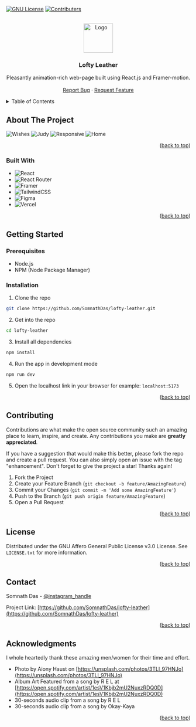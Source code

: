 <a name="readme-top"></a>
  
[![GNU License](https://img.shields.io/badge/license-GNU-brightgreen?style=for-the-badge&logo=gnu)](https://github.com/SomnathDas/lofty-leather/blob/main/LICENSE)
[![Contributers](https://img.shields.io/github/contributors/SomnathDas/whatsapp-botto-go?style=for-the-badge)](https://github.com/SomnathDas/lofty-leather)

<!-- PROJECT LOGO -->
<br />
<div align="center">
  <a href="https://github.com/SomnathDas/lofty-leather">
    <img src="https://www.svgrepo.com/show/424896/react-logo-programming-2.svg" alt="Logo" width="80" height="80">
  </a>

<h3 align="center">Lofty Leather</h3>

  <p align="center">
   Pleasantly animation-rich web-page built using React.js and Framer-motion.
    <br />
    <br />
    <a href="https://github.com/SomnathDas/whatsapp-botto-go/issues">Report Bug</a>
    ·
    <a href="https://github.com/SomnathDas/whatsapp-botto-go/issues">Request Feature</a>
  </p>
</div>

<!-- TABLE OF CONTENTS -->
<details>
  <summary>Table of Contents</summary>
  <ol>
    <li>
      <a href="#about-the-project">About The Project</a>
      <ul>
        <li><a href="#built-with">Built With</a></li>
      </ul>
    </li>
    <li>
      <a href="#getting-started">Getting Started</a>
      <ul>
        <li><a href="#prerequisites">Prerequisites</a></li>
        <li><a href="#installation">Installation</a></li>
      </ul>
    </li>
    <li><a href="#contributing">Contributing</a></li>
    <li><a href="#license">License</a></li>
    <li><a href="#contact">Contact</a></li>
    <li><a href="#acknowledgments">Acknowledgments</a></li>
  </ol>
</details>



<!-- ABOUT THE PROJECT -->
## About The Project

![Wishes](https://i.ibb.co/vZykBwW/Screenshot-2023-06-17-at-12-53-41-Lofty-Leather.png)
![Judy](https://i.ibb.co/rcwG8MT/Screenshot-2023-06-17-at-12-54-02-Lofty-Leather.png)
![Responsive](https://i.ibb.co/sQs50rS/wishes-mobile-png.png)
![Home](https://i.ibb.co/17g5Ftx/Screenshot-2023-06-17-at-12-54-11-Lofty-Leather.png)

<p align="right">(<a href="#readme-top">back to top</a>)</p>

### Built With

* ![React](https://img.shields.io/badge/react-%2320232a.svg?style=for-the-badge&logo=react&logoColor=%2361DAFB)
* ![React Router](https://img.shields.io/badge/React_Router-CA4245?style=for-the-badge&logo=react-router&logoColor=white)
* ![Framer](https://img.shields.io/badge/Framer-black?style=for-the-badge&logo=framer&logoColor=blue)
* ![TailwindCSS](https://img.shields.io/badge/tailwindcss-%2338B2AC.svg?style=for-the-badge&logo=tailwind-css&logoColor=white)
* ![Figma](https://img.shields.io/badge/figma-%23F24E1E.svg?style=for-the-badge&logo=figma&logoColor=white)
* ![Vercel](https://img.shields.io/badge/vercel-%23000000.svg?style=for-the-badge&logo=vercel&logoColor=white)

<p align="right">(<a href="#readme-top">back to top</a>)</p>

<!-- GETTING STARTED -->
## Getting Started

### Prerequisites

* Node.js
* NPM (Node Package Manager)

### Installation

1. Clone the repo
  ```sh
  git clone https://github.com/SomnathDas/lofty-leather.git
  ```
2. Get into the repo
  ```sh
  cd lofty-leather
  ```
3. Install all dependencies
  ```sh
  npm install
  ```
4. Run the app in development mode
  ```sh
  npm run dev
  ```
5. Open the localhost link in your browser
   for example: `localhost:5173`
  
<p align="right">(<a href="#readme-top">back to top</a>)</p>

<!-- CONTRIBUTING -->
## Contributing

Contributions are what make the open source community such an amazing place to learn, inspire, and create. Any contributions you make are **greatly appreciated**.

If you have a suggestion that would make this better, please fork the repo and create a pull request. You can also simply open an issue with the tag "enhancement".
Don't forget to give the project a star! Thanks again!

1. Fork the Project
2. Create your Feature Branch (`git checkout -b feature/AmazingFeature`)
3. Commit your Changes (`git commit -m 'Add some AmazingFeature'`)
4. Push to the Branch (`git push origin feature/AmazingFeature`)
5. Open a Pull Request

<p align="right">(<a href="#readme-top">back to top</a>)</p>

<!-- LICENSE -->
## License
Distributed under the GNU Affero General Public License v3.0 License. See `LICENSE.txt` for more information.

<p align="right">(<a href="#readme-top">back to top</a>)</p>


<!-- CONTACT -->
## Contact

Somnath Das - [@instagram_handle](https://instagram.com/samurai3247)

Project Link: [https://github.com/SomnathDas/lofty-leather](https://github.com/SomnathDas/lofty-leather)

<p align="right">(<a href="#readme-top">back to top</a>)</p>


<!-- ACKNOWLEDGMENTS -->
## Acknowledgments
I whole heartedly thank these amazing men/women for their time and effort.

*    Photo by Aiony Haust on [https://unsplash.com/photos/3TLl_97HNJo](https://unsplash.com/photos/3TLl_97HNJo)
*    Album Art Featured from a song by R E L at [https://open.spotify.com/artist/1esV1Kbjb2mU2NuxzRDQ0D](https://open.spotify.com/artist/1esV1Kbjb2mU2NuxzRDQ0D)
*    30-seconds audio clip from a song by R E L
*    30-seconds audio clip from a song by Okay-Kaya

<p align="right">(<a href="#readme-top">back to top</a>)</p>
